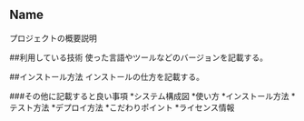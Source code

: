 Name
----

プロジェクトの概要説明

##利用している技術
使った言語やツールなどのバージョンを記載する。

##インストール方法
インストールの仕方を記載する。

###その他に記載すると良い事項
*システム構成図
*使い方
  *インストール方法
  *テスト方法
  *デプロイ方法
*こだわりポイント
*ライセンス情報
